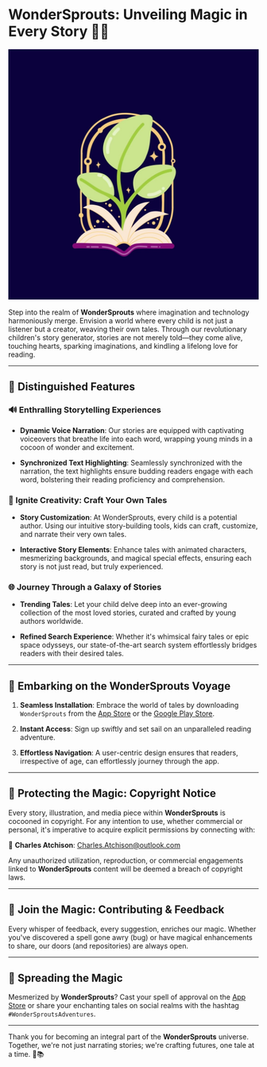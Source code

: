 # WonderSprouts: Unveiling Magic in Every Story 🌱📖

![WonderSprouts Logo](images/ws_logo.jpeg)

Step into the realm of **WonderSprouts** where imagination and technology harmoniously merge. Envision a world where every child is not just a listener but a creator, weaving their own tales. Through our revolutionary children's story generator, stories are not merely told—they come alive, touching hearts, sparking imaginations, and kindling a lifelong love for reading.

---

## 🌟 Distinguished Features

### 🔊 Enthralling Storytelling Experiences

- **Dynamic Voice Narration**: Our stories are equipped with captivating voiceovers that breathe life into each word, wrapping young minds in a cocoon of wonder and excitement.

- **Synchronized Text Highlighting**: Seamlessly synchronized with the narration, the text highlights ensure budding readers engage with each word, bolstering their reading proficiency and comprehension.

### 🎨 Ignite Creativity: Craft Your Own Tales

- **Story Customization**: At WonderSprouts, every child is a potential author. Using our intuitive story-building tools, kids can craft, customize, and narrate their very own tales.

- **Interactive Story Elements**: Enhance tales with animated characters, mesmerizing backgrounds, and magical special effects, ensuring each story is not just read, but truly experienced.

### 🌐 Journey Through a Galaxy of Stories

- **Trending Tales**: Let your child delve deep into an ever-growing collection of the most loved stories, curated and crafted by young authors worldwide.

- **Refined Search Experience**: Whether it's whimsical fairy tales or epic space odysseys, our state-of-the-art search system effortlessly bridges readers with their desired tales.

---

## 🚀 Embarking on the WonderSprouts Voyage

1. **Seamless Installation**: Embrace the world of tales by downloading `WonderSprouts` from the [App Store](link_to_app_store) or the [Google Play Store](link_to_play_store).

2. **Instant Access**: Sign up swiftly and set sail on an unparalleled reading adventure.

3. **Effortless Navigation**: A user-centric design ensures that readers, irrespective of age, can effortlessly journey through the app.

---

## 📜 Protecting the Magic: Copyright Notice

Every story, illustration, and media piece within **WonderSprouts** is cocooned in copyright. For any intention to use, whether commercial or personal, it's imperative to acquire explicit permissions by connecting with:

📧 **Charles Atchison**: Charles.Atchison@outlook.com

Any unauthorized utilization, reproduction, or commercial engagements linked to **WonderSprouts** content will be deemed a breach of copyright laws.

---

## 🤝 Join the Magic: Contributing & Feedback

Every whisper of feedback, every suggestion, enriches our magic. Whether you've discovered a spell gone awry (bug) or have magical enhancements to share, our doors (and repositories) are always open.

---

## 💖 Spreading the Magic

Mesmerized by **WonderSprouts**? Cast your spell of approval on the [App Store](link_to_app_store_reviews) or share your enchanting tales on social realms with the hashtag `#WonderSproutsAdventures`.

---

Thank you for becoming an integral part of the **WonderSprouts** universe. Together, we're not just narrating stories; we're crafting futures, one tale at a time. 🌟📚

